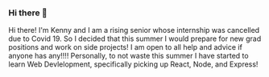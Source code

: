 ### Hi there 👋

Hi there!  I'm Kenny and I am a rising senior whose internship was cancelled due to Covid 19. So I decided that this summer I would prepare for new grad positions and work on side projects!  I am open to all help and advice if anyone has any!!!!  Personally, to not waste this summer I have started to learn Web Devlelopment, specifically picking up React, Node, and Express! 

<!--
**kennyklee123/kennyklee123** is a ✨ _special_ ✨ repository because its `README.md` (this file) appears on your GitHub profile.

Here are some ideas to get you started:

- 🔭 I’m currently working on ...
- 🌱 I’m currently learning ...
- 👯 I’m looking to collaborate on ...
- 🤔 I’m looking for help with ...
- 💬 Ask me about ...
- 📫 How to reach me: ...
- 😄 Pronouns: ...
- ⚡ Fun fact: ...
-->
